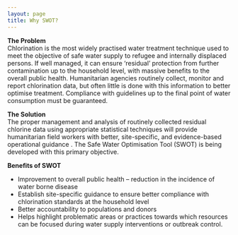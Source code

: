 ```yaml
---
layout: page
title: Why SWOT?
---
```


<b>The Problem</b><br>
Chlorination is the most widely practised water treatment technique used to
meet the objective of safe water supply to refugee and internally displaced
persons. If well managed, it can ensure ‘residual’ protection from further
contamination up to the household level, with massive benefits to the
overall public health. Humanitarian agencies routinely collect, monitor and
report chlorination data, but often little is done with this information to better
optimise treatment. Compliance with guidelines up to the final point of water
consumption must be guaranteed.

<b>The Solution</b><br>
The proper management and analysis of routinely collected residual chlorine
data using appropriate statistical techniques will provide humanitarian field
workers with better, site-specific, and evidence-based operational
guidance . The Safe Water Optimisation Tool (SWOT) is being developed with
this primary objective.

<b>Benefits of SWOT</b><br>
* Improvement to overall public health – reduction in the incidence of water borne disease
* Establish site-specific guidance to ensure better compliance with chlorination standards at the household level
* Better accountability to populations and donors
* Helps highlight problematic areas or practices towards which resources can be focused during water supply interventions or outbreak control.
